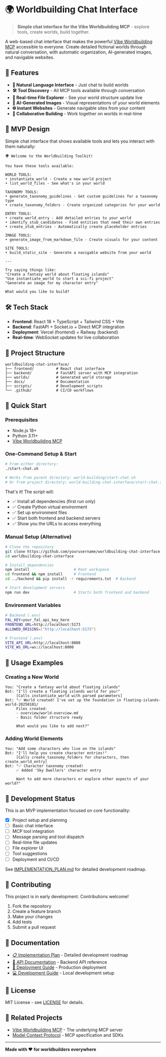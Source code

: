 # 🌍 Worldbuilding Chat Interface

> **Simple chat interface for the Vibe Worldbuilding MCP** - explore tools, create worlds, build together.

A web-based chat interface that makes the powerful [Vibe Worldbuilding MCP](https://github.com/jasnonaz/vibe-worldbuilding-mcp) accessible to everyone. Create detailed fictional worlds through natural conversation, with automatic organization, AI-generated images, and navigable websites.

## 🚀 Features

- **💬 Natural Language Interface** - Just chat to build worlds
- **🛠️ Tool Discovery** - All MCP tools available through conversation
- **📁 Real-time File Explorer** - See your world structure update live
- **🎨 AI-Generated Images** - Visual representations of your world elements
- **🌐 Instant Websites** - Generate navigable sites from your content
- **👥 Collaborative Building** - Work together on worlds in real-time

## 🎯 MVP Design

Simple chat interface that shows available tools and lets you interact with them naturally:

```
🌍 Welcome to the Worldbuilding Toolkit!

You have these tools available:

WORLD TOOLS:
• instantiate_world - Create a new world project
• list_world_files - See what's in your world

TAXONOMY TOOLS:  
• generate_taxonomy_guidelines - Get custom guidelines for a taxonomy type
• create_taxonomy_folders - Create organized categories for your world

ENTRY TOOLS:
• create_world_entry - Add detailed entries to your world
• identify_stub_candidates - Find entities that need their own entries
• create_stub_entries - Automatically create placeholder entries

IMAGE TOOLS:
• generate_image_from_markdown_file - Create visuals for your content

SITE TOOLS:
• build_static_site - Generate a navigable website from your world

---

Try saying things like:
"Create a fantasy world about floating islands"
"Use instantiate_world to start a sci-fi project"
"Generate an image for my character entry"

What would you like to build?
```

## 🛠️ Tech Stack

- **Frontend**: React 18 + TypeScript + Tailwind CSS + Vite
- **Backend**: FastAPI + Socket.io + Direct MCP integration
- **Deployment**: Vercel (frontend) + Railway (backend)
- **Real-time**: WebSocket updates for live collaboration

## 📁 Project Structure

```
worldbuilding-chat-interface/
├── frontend/          # React chat interface
├── backend/           # FastAPI server with MCP integration
├── worlds/            # Generated world storage
├── docs/              # Documentation
├── scripts/           # Development scripts
└── .github/           # CI/CD workflows
```

## 🚀 Quick Start

### Prerequisites
- Node.js 18+
- Python 3.11+
- [Vibe Worldbuilding MCP](https://github.com/jasnonaz/vibe-worldbuilding-mcp)

### One-Command Setup & Start

```bash
# From either directory:
./start-chat.sh

# Works from parent directory: world-building/start-chat.sh
# Or from project directory: world-building-chat-interface/start-chat.sh
```

That's it! The script will:
- ✅ Install all dependencies (first run only)
- ✅ Create Python virtual environment
- ✅ Set up environment files
- ✅ Start both frontend and backend servers
- ✅ Show you the URLs to access everything

### Manual Setup (Alternative)

```bash
# Clone the repository
git clone https://github.com/yourusername/worldbuilding-chat-interface.git
cd worldbuilding-chat-interface

# Install dependencies
npm install                    # Root workspace
cd frontend && npm install     # Frontend
cd ../backend && pip install -r requirements.txt  # Backend

# Start development servers
npm run dev                    # Starts both frontend and backend
```

### Environment Variables

```bash
# Backend (.env)
FAL_KEY=your_fal_api_key_here
FRONTEND_URL=http://localhost:5173
ALLOWED_ORIGINS=["http://localhost:5173"]

# Frontend (.env)
VITE_API_URL=http://localhost:8000
VITE_WS_URL=ws://localhost:8000
```

## 📝 Usage Examples

### Creating a New World
```
You: "Create a fantasy world about floating islands"
Bot: "I'll create a floating islands world for you!"
     [Calls instantiate_world with parsed parameters]
Bot: "✅ World created! I've set up the foundation in floating-islands-world-20250101/
     Files created:
     - overview/world-overview.md
     - Basic folder structure ready
     
     What would you like to add next?"
```

### Adding World Elements
```
You: "Add some characters who live on the islands"
Bot: "I'll help you create character entries!"
     [Calls create_taxonomy_folders for characters, then create_world_entry]
Bot: "✅ Character taxonomy created! 
     ✅ Added 'Sky Dwellers' character entry
     
     Want to add more characters or explore other aspects of your world?"
```

## 🚧 Development Status

This is an MVP implementation focused on core functionality:

- [x] Project setup and planning
- [ ] Basic chat interface
- [ ] MCP tool integration
- [ ] Message parsing and tool dispatch
- [ ] Real-time file updates
- [ ] File explorer UI
- [ ] Tool suggestions
- [ ] Deployment and CI/CD

See [IMPLEMENTATION_PLAN.md](./docs/IMPLEMENTATION_PLAN.md) for detailed development roadmap.

## 🤝 Contributing

This project is in early development. Contributions welcome!

1. Fork the repository
2. Create a feature branch
3. Make your changes
4. Add tests
5. Submit a pull request

## 📖 Documentation

- [📋 Implementation Plan](./docs/IMPLEMENTATION_PLAN.md) - Detailed development roadmap
- [🔧 API Documentation](./docs/API.md) - Backend API reference
- [🚀 Deployment Guide](./docs/DEPLOYMENT.md) - Production deployment
- [💻 Development Guide](./docs/DEVELOPMENT.md) - Local development setup

## 📄 License

MIT License - see [LICENSE](LICENSE) for details.

## 🔗 Related Projects

- [Vibe Worldbuilding MCP](https://github.com/jasnonaz/vibe-worldbuilding-mcp) - The underlying MCP server
- [Model Context Protocol](https://github.com/modelcontextprotocol/typescript-sdk) - MCP specification and SDKs

---

**Made with ❤️ for worldbuilders everywhere** 